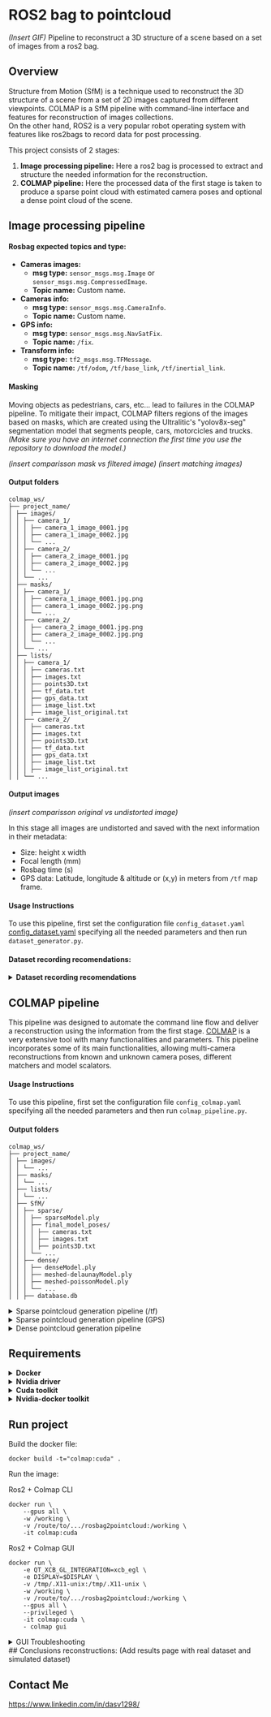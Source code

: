 # ROS2 bag to pointcloud
*(Insert GIF)*
Pipeline to reconstruct a 3D structure of a scene based on a set of images from a ros2 bag.

## Overview
Structure from Motion (SfM) is a technique used to reconstruct the 3D structure of a scene from a set of 2D images captured from different viewpoints. COLMAP is a SfM pipeline with command-line interface and features for reconstruction of images collections.\
On the other hand, ROS2 is a very popular robot operating system with features like ros2bags to record data for post processing.

This project consists of 2 stages:
1. **Image processing pipeline:** Here a ros2 bag is processed to extract and structure the needed information for the reconstruction.
2. **COLMAP pipeline:** Here the processed data of the first stage is taken to produce a sparse point cloud with estimated camera poses and optional a dense point cloud of the scene.

## Image processing pipeline
#### Rosbag expected topics and type:
- **Cameras images:** 
    - **msg type:** `sensor_msgs.msg.Image` or `sensor_msgs.msg.CompressedImage`.
    - **Topic name:** Custom name.
- **Cameras info:**
    - **msg type:** `sensor_msgs.msg.CameraInfo`.
    - **Topic name:** Custom name.
- **GPS info:**
    - **msg type:** `sensor_msgs.msg.NavSatFix`.
    - **Topic name:** `/fix`.
- **Transform info:**
    - **msg type:** `tf2_msgs.msg.TFMessage`.
    - **Topic name:** `/tf/odom`, `/tf/base_link`, `/tf/inertial_link`.

#### Masking
Moving objects as pedestrians, cars, etc... lead to failures in the COLMAP pipeline. To mitigate their impact, COLMAP filters regions of the images based on masks, which are created using the Ultralitic's "yolov8x-seg" segmentation model that segments people, cars, motorcicles and trucks. *(Make sure you have an internet connection the first time you use the repository to download the model.)*

*(insert comparisson mask vs filtered image)*
*(insert matching images)*

#### Output folders

```
colmap_ws/
├── project_name/
│ ├── images/
│ │ ├── camera_1/
│ │ │ ├── camera_1_image_0001.jpg
│ │ │ ├── camera_1_image_0002.jpg
│ │ │ └── ...
│ │ ├── camera_2/
│ │ │ ├── camera_2_image_0001.jpg
│ │ │ ├── camera_2_image_0002.jpg
│ │ │ └── ...
│ │ └── ...
│ ├── masks/
│ │ ├── camera_1/
│ │ │ ├── camera_1_image_0001.jpg.png
│ │ │ ├── camera_1_image_0002.jpg.png
│ │ │ └── ...
│ │ ├── camera_2/
│ │ │ ├── camera_2_image_0001.jpg.png
│ │ │ ├── camera_2_image_0002.jpg.png
│ │ │ └── ...
│ │ └── ...
│ ├── lists/
│ │ ├── camera_1/
│ │ │ ├── cameras.txt
│ │ │ ├── images.txt
│ │ │ ├── points3D.txt
│ │ │ ├── tf_data.txt
│ │ │ ├── gps_data.txt
│ │ │ ├── image_list.txt
│ │ │ ├── image_list_original.txt
│ │ ├── camera_2/
│ │ │ ├── cameras.txt
│ │ │ ├── images.txt
│ │ │ ├── points3D.txt
│ │ │ ├── tf_data.txt
│ │ │ ├── gps_data.txt
│ │ │ ├── image_list.txt
│ │ │ ├── image_list_original.txt
│ │ └── ...

```
#### Output images
*(insert comparisson original vs undistorted image)*

In this stage all images are undistorted and saved with the next information in their metadata:
- Size: height x width
- Focal length (mm)
- Rosbag time (s)
- GPS data: Latitude, longitude & altitude or (x,y) in meters from `/tf` map frame.

#### Usage Instructions
To use this pipeline, first set the configuration file `config_dataset.yaml` [config_dataset.yaml](main_folder/config_dataset.yaml) specifying all the needed parameters and then run `dataset_generator.py`.

#### Dataset recording recomendations:
<details>
<summary><b>Dataset recording recomendations</b></summary>

- Take the images in an illuminated environment.
- The higher the resolution of the images, the more detailed the reconstruction will be.
- Maintain about 10 meters from camera to objects.
- Take images perpendicular to the object of interest, vanishing points are not good for reconstructions.
- Avoid moving objects.
- Images taken from a single camera must have sufficient visual overlap (>60%).
- If recorded with multiple cameras, cameras must have sufficient visual overlap (>60%).
- If possible, close the recording path cycle.
- Rotations on the same axis are not desirable.
- Maintain a constant robot speed.
- Manage robot speed and recording frequency to ensure data (Images, tf & GPS) synchronisation and overlapping of images.
- Single line recording path is not desirable for georeferencing.

</details>

## COLMAP pipeline
This pipeline was designed to automate the command line flow and deliver a reconstruction using the information from the first stage. [COLMAP](https://colmap.github.io/) is a very extensive tool with many functionalities and parameters. This pipeline incorporates some of its main functionalities, allowing multi-camera reconstructions from known and unknown camera poses, different matchers and model scalators.
#### Usage Instructions
To use this pipeline, first set the configuration file `config_colmap.yaml` specifying all the needed parameters and then run `colmap_pipeline.py`.

#### Output folders

```
colmap_ws/
├── project_name/
│ ├── images/
│ │ └── ...
│ ├── masks/
│ │ └── ...
│ ├── lists/
│ │ └── ...
│ ├── SfM/
│ │ ├── sparse/
│ │ │ ├── sparseModel.ply
│ │ │ ├── final_model_poses/
│ │ │ │ ├── cameras.txt
│ │ │ │ ├── images.txt
│ │ │ │ ├── points3D.txt
│ │ │ └── ...
│ │ ├── dense/
│ │ │ ├── denseModel.ply
│ │ │ ├── meshed-delaunayModel.ply
│ │ │ ├── meshed-poissonModel.ply
│ │ │ └── ...
│ │ ├── database.db

```
<details>
<summary>Sparse pointcloud generation pipeline (/tf)</summary>

Initial pose of cameras given by (/tf).
1. Feature extraction
2. Feature matcher
3. image_list.txt reading
4. Point triangulation & bundle adjustment cycle
5. Model scaling
6. Sparse model (PLY generation)
7. Cameras pose extraction

</details>

<details>
<summary>Sparse pointcloud generation pipeline (GPS)</summary>

Triangulated cameras pose.
1. Feature extraction
2. Feature matcher
3. image_list.txt reading
4. Mapper
5. Model Geo-registration/scaling
6. Sparse model (PLY generation)
7. Cameras pose extraction

</details>

<details>
<summary>Dense pointcloud generation pipeline</summary>

1. Image undistorter
2. Patch match stereo
3. Stereo fusion
4. Poisson mesher / Delaunay mesher

</details>

## Requirements

<details>
<summary> <b>Docker</b> </summary>

```
sudo apt update
sudo apt-get install ca-certificates curl gnupg
sudo install -m 0755 -d /etc/apt/keyrings
curl -fsSL https://download.docker.com/linux/ubuntu/gpg | sudo gpg --dearmor -o /etc/apt/keyrings/docker.gpg
sudo chmod a+r /etc/apt/keyrings/docker.gpg
echo \
  "deb [arch=$(dpkg --print-architecture) signed-by=/etc/apt/keyrings/docker.gpg] https://download.docker.com/linux/ubuntu \
  $(. /etc/os-release && echo "$VERSION_CODENAME") stable" | \
  sudo tee /etc/apt/sources.list.d/docker.list > /dev/null

sudo apt-get update
sudo apt-get install docker-ce docker-ce-cli containerd.io docker-buildx-plugin docker-compose-plugin
```

</details>

<details>
<summary> <b>Nvidia driver</b> </summary>
Make sure to have the nvidia driver for GPU and check with:
```
nvidia-smi
```

</details>

<details>
<summary> <b>Cuda toolkit</b> </summary>

```
wget https://developer.download.nvidia.com/compute/cuda/repos/ubuntu2204/x86_64/cuda-ubuntu2204.pin
sudo mv cuda-ubuntu2204.pin /etc/apt/preferences.d/cuda-repository-pin-600
wget https://developer.download.nvidia.com/compute/cuda/12.4.1/local_installers/cuda-repo-ubuntu2204-12-4-local_12.4.1-550.54.15-1_amd64.deb
sudo dpkg -i cuda-repo-ubuntu2204-12-4-local_12.4.1-550.54.15-1_amd64.deb
sudo cp /var/cuda-repo-ubuntu2204-12-4-local/cuda-*-keyring.gpg /usr/share/keyrings/
sudo apt-get update
sudo apt-get -y install cuda-toolkit-12-4

# Add to .bashrc
export PATH=/usr/local/cuda-12.4/bin${PATH:+:${PATH}}
export LD_LIBRARY_PATH=/usr/local/cuda-12.4/lib64${LD_LIBRARY_PATH:+:${LD_LIBRARY_PATH}}
# verify: nvcc --version
```

</details>

<details>
<summary> <b>Nvidia-docker toolkit</b> </summary>

```
curl -fsSL https://nvidia.github.io/libnvidia-container/gpgkey | sudo gpg --dearmor -o /usr/share/keyrings/nvidia-container-toolkit-keyring.gpg \
  && curl -s -L https://nvidia.github.io/libnvidia-container/stable/deb/nvidia-container-toolkit.list | \
    sed 's#deb https://#deb [signed-by=/usr/share/keyrings/nvidia-container-toolkit-keyring.gpg] https://#g' | \
    sudo tee /etc/apt/sources.list.d/nvidia-container-toolkit.list
sudo apt-get update
sudo apt-get install -y nvidia-container-toolkit
sudo systemctl restart docker
```

</details>

## Run project
Build the docker file:
```
docker build -t="colmap:cuda" .
```
Run the image:

Ros2 + Colmap CLI
```
docker run \
    --gpus all \
    -w /working \
    -v /route/to/.../rosbag2pointcloud:/working \
    -it colmap:cuda
```
Ros2 + Colmap GUI
```
docker run \
    -e QT_XCB_GL_INTEGRATION=xcb_egl \
    -e DISPLAY=$DISPLAY \
    -v /tmp/.X11-unix:/tmp/.X11-unix \
    -w /working \
    -v /route/to/.../rosbag2pointcloud:/working \
    --gpus all \
    --privileged \
    -it colmap:cuda \
    - colmap gui
```
<details>
<summary> GUI Troubleshooting </summary>
```
xhost +
```
</details>
## Conclusions
reconstructions: (Add results page with real dataset and simulated dataset)

## Contact Me
https://www.linkedin.com/in/dasv1298/

